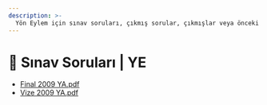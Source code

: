 ```yaml
---
description: >-
  Yön Eylem için sınav soruları, çıkmış sorular, çıkmışlar veya önceki senelerde çıkan sorular
---
```


# 📃 Sınav Soruları \| YE

<!--YPackage.YGitbookIntegration-tarafından-otomatik-oluşturulmuştur-->

- [Final 2009 YA.pdf](Final%202009%20YA.pdf)
- [Vize 2009 YA.pdf](Vize%202009%20YA.pdf)

<!--YPackage.YGitbookIntegration-tarafından-otomatik-oluşturulmuştur-->
